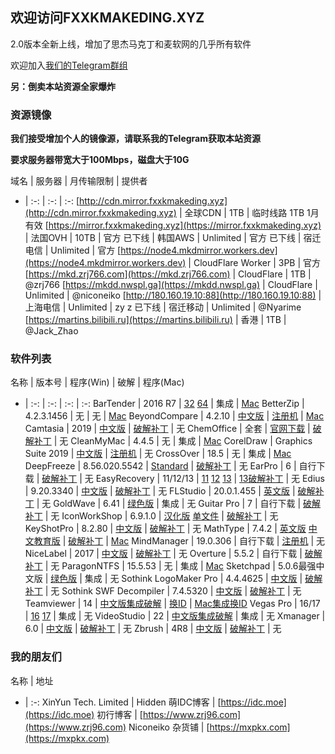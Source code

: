## 欢迎访问FXXKMAKEDING.XYZ

2.0版本全新上线，增加了思杰马克丁和麦软网的几乎所有软件

欢迎加入[我们的Telegram群组](https://t.me/fxxkmakeding)

**另：倒卖本站资源全家爆炸**

### 资源镜像
**我们接受增加个人的镜像源，请联系我的Telegram获取本站资源**

**要求服务器带宽大于100Mbps，磁盘大于10G**

域名 | 服务器 | 月传输限制 | 提供者
- | :-: | :-: | :-:
[http://cdn.mirror.fxxkmakeding.xyz](http://cdn.mirror.fxxkmakeding.xyz) | 全球CDN | 1TB | 临时线路 1TB 1月有效
[https://mirror.fxxkmakeding.xyz](https://mirror.fxxkmakeding.xyz) | 法国OVH | 10TB | 官方
已下线 | 韩国AWS | Unlimited | 官方
已下线 | 宿迁电信 | Unlimited | 官方
[https://node4.mkdmirror.workers.dev](https://node4.mkdmirror.workers.dev) | CloudFlare Worker | 3PB | 官方
[https://mkd.zrj766.com](https://mkd.zrj766.com) | CloudFlare | 1TB | @zrj766
[https://mkdd.nwspl.ga](https://mkdd.nwspl.ga) | CloudFlare | Unlimited | @niconeiko
[http://180.160.19.10:88](http://180.160.19.10:88) | 上海电信 | Unlimited | zy z
已下线 | 宿迁移动 | Unlimited | @Nyarime
[https://martins.bilibili.ru](https://martins.bilibili.ru) | 香港 | 1TB | @Jack_Zhao

### 软件列表

名称 | 版本号 | 程序(Win) | 破解 | 程序(Mac)
- | :-: | :-: | :-: | :-:
BarTender | 2016 R7 | [32](https://mirror.fxxkmakeding.xyz/Bartender/bt32.zip) [64](https://mirror.fxxkmakeding.xyz/Bartender/bt64.zip) | 集成 | [Mac](https://mirror.fxxkmakeding.xyz/Bartender/mac.zip)
BetterZip | 4.2.3.1456 | 无 | 无 | [Mac](https://mirror.fxxkmakeding.xyz/BetterZip/mac.zip)
BeyondCompare | 4.2.10 | [中文版](https://mirror.fxxkmakeding.xyz/BeyondCompare/beyondcomparezh.zip) | [注册机](https://mirror.fxxkmakeding.xyz/BeyondCompare/keygen.zip) | [Mac](https://mirror.fxxkmakeding.xyz/BeyondCompare/mac.zip)
Camtasia | 2019 | [中文版](https://mirror.fxxkmakeding.xyz/Camtasia/camtasia.zip) | [破解补丁](https://mirror.fxxkmakeding.xyz/Camtasia/crack.zip) | 无
ChemOffice | 全套 | [官网下载](https://www.perkinelmer.com.cn/Product/chemoffice-professional-chemofficepro) | [破解补丁](https://mirror.fxxkmakeding.xyz/ChemOffice/crack.zip) | 无
CleanMyMac | 4.4.5 | 无 | 集成 | [Mac](https://mirror.fxxkmakeding.xyz/CleanMyMac/cleanmymac.zip)
CorelDraw | Graphics Suite 2019 | [中文版](https://mirror.fxxkmakeding.xyz/CorelDraw/coreldraw.zip) | [注册机](https://mirror.fxxkmakeding.xyz/CorelDraw/keygen.zip) | 无
CrossOver | 18.5 | 无 | 集成 | [Mac](https://mirror.fxxkmakeding.xyz/CrossOver/crossover.zip)
DeepFreeze | 8.56.020.5542 | [Standard](https://mirror.fxxkmakeding.xyz/DeepFreeze/DeepFreeze.zip) | [破解补丁](https://mirror.fxxkmakeding.xyz/DeepFreeze/crack.zip) | 无
EarPro | 6 | 自行下载 | [破解补丁](https://mirror.fxxkmakeding.xyz/Earpro6/crack.zip) | 无
EasyRecovery | 11/12/13 | [11](https://mirror.fxxkmakeding.xyz/EasyRecovery/easyrecovery11.zip) [12](https://mirror.fxxkmakeding.xyz/EasyRecovery/EasyRrecovery12.zip) [13](https://mirror.fxxkmakeding.xyz/EasyRecovery/EasyRecovery13.zip) | [13破解补丁](https://mirror.fxxkmakeding.xyz/EasyRecovery/crack.zip) | 无
Edius | 9.20.3340 | [中文版](https://mirror.fxxkmakeding.xyz/Edius9/edius9.zip) | [破解补丁](https://mirror.fxxkmakeding.xyz/Edius9/crack.zip) | 无
FLStudio | 20.0.1.455 | [英文版](https://mirror.fxxkmakeding.xyz/FLStudio20/flstudio20.zip) | [破解补丁](https://mirror.fxxkmakeding.xyz/FLStudio20/crack.zip) | 无
GoldWave | 6.41 | [绿色版](https://mirror.fxxkmakeding.xyz/GoldWave/GoldWave.zip) | 集成 | 无
Guitar Pro | 7 | 自行下载 | [破解补丁](https://mirror.fxxkmakeding.xyz/GuitarPro/GuitarProcrack.zip) | 无
IconWorkShop | 6.9.1.0 | [汉化版](https://mirror.fxxkmakeding.xyz/IconWorkshop/IconWorkshop.zip) [单文件](https://mirror.fxxkmakeding.xyz/IconWorkshop/IconWorkshopdwj.zip) | [破解补丁](https://mirror.fxxkmakeding.xyz/IconWorkshop/reg.zip) | 无
KeyShotPro | 8.2.80 | [中文版](https://mirror.fxxkmakeding.xyz/KeyShotPro/keyshotpro.zip) | [破解补丁](https://mirror.fxxkmakeding.xyz/KeyShotPro/crack.zip) | 无
MathType | 7.4.2 | [英文版](https://mirror.fxxkmakeding.xyz/MathType/MathType.zip) [中文教育版](https://mirror.fxxkmakeding.xyz/MathType/edu.zip) | [破解补丁](https://mirror.fxxkmakeding.xyz/MathType/crack.zip) | [Mac](https://mirror.fxxkmakeding.xyz/MathType/mac.zip)
MindManager | 19.0.306 | 自行下载 | [注册机](https://mirror.fxxkmakeding.xyz/MindManager/keygen.zip) | 无
NiceLabel | 2017 | [中文版](https://mirror.fxxkmakeding.xyz/NiceLabel/NiceLabel.zip) | [破解补丁](https://mirror.fxxkmakeding.xyz/NiceLabel/keygen.zip) | 无
Overture | 5.5.2 | 自行下载 | [破解补丁](https://mirror.fxxkmakeding.xyz/Overture/crack.zip) | 无
ParagonNTFS | 15.5.53 | 无 | 集成 | [Mac](https://mirror.fxxkmakeding.xyz/ParagonNTFS/ParagonNTFS.zip)
Sketchpad | 5.0.6最强中文版 | [绿色版](https://mirror.fxxkmakeding.xyz/Sketchpad/Sketchpad.zip) | 集成 | 无
Sothink LogoMaker Pro | 4.4.4625 | [中文版](https://mirror.fxxkmakeding.xyz/SothinkLogoMaker/SothinkLogoMaker.zip) | [破解补丁](https://mirror.fxxkmakeding.xyz/SothinkLogoMaker/crack.zip) | 无
Sothink SWF Decompiler | 7.4.5320 | [中文版](https://mirror.fxxkmakeding.xyz/SothinkSWFDecompiler/SothinkSWFDecompiler.zip) | [破解补丁](https://mirror.fxxkmakeding.xyz/SothinkSWFDecompiler/crack.zip) | 无
Teamviewer | 14 | [中文版集成破解](https://mirror.fxxkmakeding.xyz/TeamViewer/TeamViewer.zip) | [换ID](https://mirror.fxxkmakeding.xyz/TeamViewer/changeidwin.zip) | [Mac集成换ID](https://mirror.fxxkmakeding.xyz/TeamViewer/mac.zip)
Vegas Pro | 16/17 | [16](https://mirror.fxxkmakeding.xyz/VegasPro/vegaspro16.zip) [17](https://mirror.fxxkmakeding.xyz/VegasPro/vegaspro17.zip) | 集成 | 无
VideoStudio | 22 | [中文版集成破解](https://mirror.fxxkmakeding.xyz/VideoStudio/videostudio.zip) | 集成 | 无
Xmanager | 6.0 | [中文版](https://mirror.fxxkmakeding.xyz/Xmanager/xmanager6.zip) | [破解补丁](https://mirror.fxxkmakeding.xyz/Xmanager/keygen.zip) | 无
Zbrush | 4R8 | [中文版](https://mirror.fxxkmakeding.xyz/Zbrush/zbrush.zip) | [破解补丁](https://mirror.fxxkmakeding.xyz/Zbrush/crack.zip) | 无

### 我的朋友们

名称 | 地址
- | :-:
XinYun Tech. Limited | Hidden
萌IDC博客 | [https://idc.moe](https://idc.moe)
初行博客 | [https://www.zrj96.com](https://www.zrj96.com)
Niconeiko 杂货铺 | [https://mxpkx.com](https://mxpkx.com)
